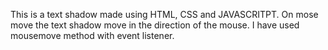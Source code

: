 This is a text shadow made using HTML, CSS and JAVASCRITPT. On mose move the text shadow move in the direction of the mouse. I have used mousemove method with event listener. 
